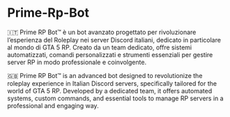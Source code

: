 # Prime-Rp-Bot

🇮🇹
Prime RP Bot™ è un bot avanzato progettato per rivoluzionare l’esperienza del Roleplay nei server Discord italiani, dedicato in particolare al mondo di GTA 5 RP. Creato da un team dedicato, offre sistemi automatizzati, comandi personalizzati e strumenti essenziali per gestire server RP in modo professionale e coinvolgente.

🇬🇧
Prime RP Bot™ is an advanced bot designed to revolutionize the roleplay experience in Italian Discord servers, specifically tailored for the world of GTA 5 RP. Developed by a dedicated team, it offers automated systems, custom commands, and essential tools to manage RP servers in a professional and engaging way.
